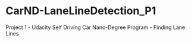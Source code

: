 # CarND-LaneLineDetection_P1
Project 1 - Udacity Self Driving Car Nano-Degree Program - Finding Lane Lines
